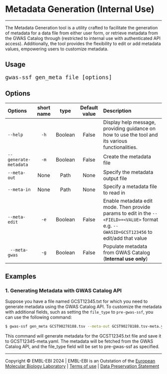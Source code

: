 # Metadata Generation (Internal Use)
---
The Metadata Generation tool is a utility crafted to facilitate the generation of metadata for a data file from either user form, or retrieve metadata from the GWAS Catalog through (restricted to internal use with authenticated API access). Additionally, the tool provides the flexibility to edit or add metadata values, empowering users to customize metadata.

## Usage
<span style="font-size:1.5em;">`gwas-ssf gen_meta file [options]`</span>

## Options
| Options | short name | type | Default value | Description |
|:--------|:----------:|:----:|:-------------:|:------------|
|`--help`| `-h` |Boolean|False|Display help message, providing guidance on how to use the tool and its various functionalities.|
|`--generate-metadata`|`-m`|Boolean|False|Create the metadata file|
|`--meta-out`|None|Path|None|Specify the metadata output file|
|`--meta-in`|None|Path|None|Specify a metadata file to read in|
|`--meta-edit`|`-e`|Boolean|False|Enable metadata edit mode. Then provide params to edit in the `--<FIELD>=<VALUE>` format e.g. `--GWASID=GCST123456` to edit/add that value|
|` --meta-gwas`|`-g`|Boolean|False|Populate metadata from GWAS Catalog (**Internal use only**)|

## Examples
### 1. Generating Metadata with GWAS Catalog API
Suppose you have a file named GCST12345.txt for which you need to generate metadata using the GWAS Catalog API. To customize the metadata with additional fields, such as setting the `file_type` to `pre-gwas-ssf`, you can use the following command:
```bash
$ gwas-ssf gen_meta GCST90278188.tsv --meta-out GCST90278188.tsv-meta.yaml --meta-gwas -e --file_type=pre-gwas-ssf
```
This command will generate metadata for the GCST12345.txt file and save it to GCST12345-meta.yaml. The metadata will be fetched from the GWAS Catalog API, and the file_type field will be set to pre-gwas-ssf as specified.

----
Copyright © EMBL-EBI 2024 | EMBL-EBI is an Outstation of the [European Molecular Biology Laboratory](https://www.embl.org/) | [Terms of use](https://www.ebi.ac.uk/about/terms-of-use) | [Data Preservation Statement](https://www.ebi.ac.uk/long-term-data-preservation)